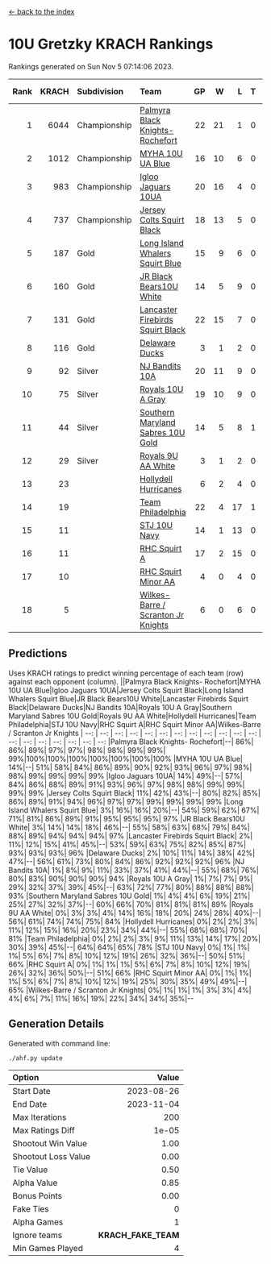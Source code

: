 [<- back to the index](readme.md)
# 10U Gretzky KRACH Rankings
Rankings generated on Sun Nov  5 07:14:06 2023.

Rank|KRACH|Subdivision|Team|GP|W|L|T|OTW|OTL|SoS|Exp Wins|Win Diff
---:|---:|:---|:---|---:|---:|---:|---:|---:|---:|---:|---:|---:
1|6044|Championship|[Palmyra Black Knights- Rochefort](https://gamesheetstats.com/seasons/3659/teams/140260/schedule)|22|21|1|0|0|1|342|21.8|-0.0
2|1012|Championship|[MYHA 10U UA Blue](https://gamesheetstats.com/seasons/3659/teams/140258/schedule)|16|10|6|0|0|0|1708|10.8|-0.0
3|983|Championship|[Igloo Jaguars 10UA](https://gamesheetstats.com/seasons/3659/teams/140253/schedule)|20|16|4|0|0|1|551|16.8|-0.0
4|737|Championship|[Jersey Colts Squirt Black](https://gamesheetstats.com/seasons/3659/teams/140254/schedule)|18|13|5|0|1|0|895|13.8|-0.0
5|187|Gold|[Long Island Whalers Squirt Blue](https://gamesheetstats.com/seasons/3659/teams/140257/schedule)|15|9|6|0|0|0|894|9.9|0.0
6|160|Gold|[JR Black Bears10U White](https://gamesheetstats.com/seasons/3659/teams/140255/schedule)|14|5|9|0|1|1|1558|5.9|0.0
7|131|Gold|[Lancaster Firebirds Squirt Black](https://gamesheetstats.com/seasons/3659/teams/140256/schedule)|22|15|7|0|1|1|393|15.9|0.0
8|116|Gold|[Delaware Ducks](https://gamesheetstats.com/seasons/3659/teams/140376/schedule)|3|1|2|0|0|0|3028|1.9|0.0
9|92|Silver|[NJ Bandits 10A](https://gamesheetstats.com/seasons/3659/teams/140259/schedule)|20|11|9|0|0|1|222|11.9|0.0
10|75|Silver|[Royals 10U A Gray](https://gamesheetstats.com/seasons/3659/teams/140262/schedule)|19|10|9|0|1|1|483|10.9|0.0
11|44|Silver|[Southern Maryland Sabres 10U Gold](https://gamesheetstats.com/seasons/3659/teams/140263/schedule)|14|5|8|1|2|0|179|6.4|0.0
12|29|Silver|[Royals 9U AA White](https://gamesheetstats.com/seasons/3659/teams/140225/schedule)|3|1|2|0|0|0|211|1.9|0.0
13|23||[Hollydell Hurricanes](https://gamesheetstats.com/seasons/3659/teams/140220/schedule)|6|2|4|0|0|0|299|2.9|0.0
14|19||[Team Philadelphia](https://gamesheetstats.com/seasons/3659/teams/140265/schedule)|22|4|17|1|0|1|526|5.4|0.0
15|11||[STJ 10U Navy](https://gamesheetstats.com/seasons/3659/teams/140264/schedule)|14|1|13|0|0|0|1389|1.9|0.0
16|11||[RHC Squirt A](https://gamesheetstats.com/seasons/3659/teams/140261/schedule)|17|2|15|0|1|0|228|2.9|0.0
17|10||[RHC Squirt Minor AA](https://gamesheetstats.com/seasons/3659/teams/140224/schedule)|4|0|4|0|0|0|382|0.9|0.0
18|5||[Wilkes-Barre / Scranton Jr Knights](https://gamesheetstats.com/seasons/3659/teams/140228/schedule)|6|0|6|0|0|0|1779|0.9|0.0

## Predictions
Uses KRACH ratings to predict winning percentage of each team (row) against each opponent (column).
||Palmyra Black Knights- Rochefort|MYHA 10U UA Blue|Igloo Jaguars 10UA|Jersey Colts Squirt Black|Long Island Whalers Squirt Blue|JR Black Bears10U White|Lancaster Firebirds Squirt Black|Delaware Ducks|NJ Bandits 10A|Royals 10U A Gray|Southern Maryland Sabres 10U Gold|Royals 9U AA White|Hollydell Hurricanes|Team Philadelphia|STJ 10U Navy|RHC Squirt A|RHC Squirt Minor AA|Wilkes-Barre / Scranton Jr Knights
| --: | --: | --: | --: | --: | --: | --: | --: | --: | --: | --: | --: | --: | --: | --: | --: | --: | --: | --: 
|Palmyra Black Knights- Rochefort|--| 86%| 86%| 89%| 97%| 97%| 98%| 98%| 99%| 99%| 99%|100%|100%|100%|100%|100%|100%|100%
|MYHA 10U UA Blue| 14%|--| 51%| 58%| 84%| 86%| 89%| 90%| 92%| 93%| 96%| 97%| 98%| 98%| 99%| 99%| 99%| 99%
|Igloo Jaguars 10UA| 14%| 49%|--| 57%| 84%| 86%| 88%| 89%| 91%| 93%| 96%| 97%| 98%| 98%| 99%| 99%| 99%| 99%
|Jersey Colts Squirt Black| 11%| 42%| 43%|--| 80%| 82%| 85%| 86%| 89%| 91%| 94%| 96%| 97%| 97%| 99%| 99%| 99%| 99%
|Long Island Whalers Squirt Blue|  3%| 16%| 16%| 20%|--| 54%| 59%| 62%| 67%| 71%| 81%| 86%| 89%| 91%| 95%| 95%| 95%| 97%
|JR Black Bears10U White|  3%| 14%| 14%| 18%| 46%|--| 55%| 58%| 63%| 68%| 79%| 84%| 88%| 89%| 94%| 94%| 94%| 97%
|Lancaster Firebirds Squirt Black|  2%| 11%| 12%| 15%| 41%| 45%|--| 53%| 59%| 63%| 75%| 82%| 85%| 87%| 93%| 93%| 93%| 96%
|Delaware Ducks|  2%| 10%| 11%| 14%| 38%| 42%| 47%|--| 56%| 61%| 73%| 80%| 84%| 86%| 92%| 92%| 92%| 96%
|NJ Bandits 10A|  1%|  8%|  9%| 11%| 33%| 37%| 41%| 44%|--| 55%| 68%| 76%| 80%| 83%| 90%| 90%| 90%| 94%
|Royals 10U A Gray|  1%|  7%|  7%|  9%| 29%| 32%| 37%| 39%| 45%|--| 63%| 72%| 77%| 80%| 88%| 88%| 88%| 93%
|Southern Maryland Sabres 10U Gold|  1%|  4%|  4%|  6%| 19%| 21%| 25%| 27%| 32%| 37%|--| 60%| 66%| 70%| 81%| 81%| 81%| 89%
|Royals 9U AA White|  0%|  3%|  3%|  4%| 14%| 16%| 18%| 20%| 24%| 28%| 40%|--| 56%| 61%| 74%| 74%| 75%| 84%
|Hollydell Hurricanes|  0%|  2%|  2%|  3%| 11%| 12%| 15%| 16%| 20%| 23%| 34%| 44%|--| 55%| 68%| 68%| 70%| 81%
|Team Philadelphia|  0%|  2%|  2%|  3%|  9%| 11%| 13%| 14%| 17%| 20%| 30%| 39%| 45%|--| 64%| 64%| 65%| 78%
|STJ 10U Navy|  0%|  1%|  1%|  1%|  5%|  6%|  7%|  8%| 10%| 12%| 19%| 26%| 32%| 36%|--| 50%| 51%| 66%
|RHC Squirt A|  0%|  1%|  1%|  1%|  5%|  6%|  7%|  8%| 10%| 12%| 19%| 26%| 32%| 36%| 50%|--| 51%| 66%
|RHC Squirt Minor AA|  0%|  1%|  1%|  1%|  5%|  6%|  7%|  8%| 10%| 12%| 19%| 25%| 30%| 35%| 49%| 49%|--| 65%
|Wilkes-Barre / Scranton Jr Knights|  0%|  1%|  1%|  1%|  3%|  3%|  4%|  4%|  6%|  7%| 11%| 16%| 19%| 22%| 34%| 34%| 35%|--

## Generation Details

Generated with command line:
```
./ahf.py update
```

| Option | Value |
| :----- | ----: |
| Start Date | 2023-08-26 |
| End Date | 2023-11-04 |
| Max Iterations | 200 |
| Max Ratings Diff | 1e-05 |
| Shootout Win Value | 1.00 |
| Shootout Loss Value | 0.00 |
| Tie Value | 0.50 |
| Alpha Value | 0.85 |
| Bonus Points | 0.00 |
| Fake Ties | 0 |
| Alpha Games | 1 |
| Ignore teams | __KRACH_FAKE_TEAM__ |
| Min Games Played | 4 |

